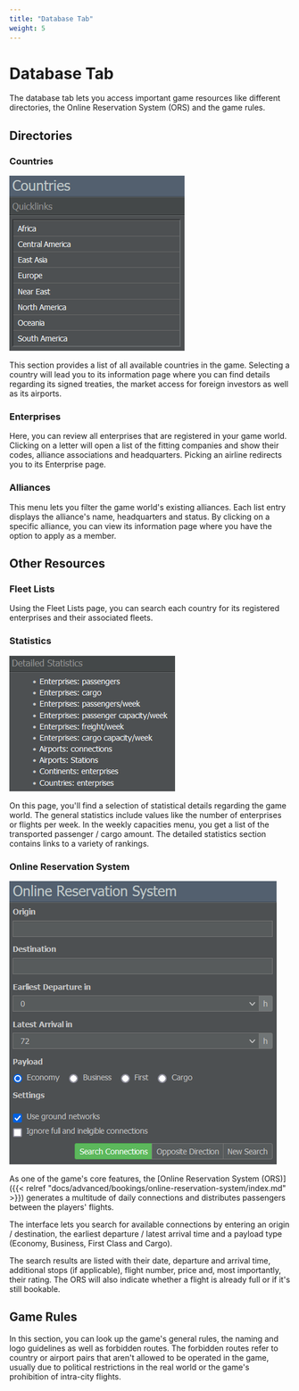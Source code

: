 ```yaml
---
title: "Database Tab"
weight: 5
---
```


# Database Tab

The database tab lets you access important game resources like different directories, the Online Reservation System (ORS) and the game rules.

## Directories

### Countries

![Country Quicklinks](countries_01.png "Country Quicklinks")

This section provides a list of all available countries in the game. Selecting a country will lead you to its information page where you can find details regarding its signed treaties, the market access for foreign investors as well as its airports.

### Enterprises

Here, you can review all enterprises that are registered in your game world. Clicking on a letter will open a list of the fitting companies and show their codes, alliance associations and headquarters. Picking an airline redirects you to its Enterprise page.

### Alliances

This menu lets you filter the game world's existing alliances. Each list entry displays the alliance's name, headquarters and status. By clicking on a specific alliance, you can view its information page where you have the option to apply as a member.

## Other Resources

### Fleet Lists

Using the Fleet Lists page, you can search each country for its registered enterprises and their associated fleets. 

### Statistics

![Statistical Information](statistics_01.png "Statistical Information")

On this page, you'll find a selection of statistical details regarding the game world. The general statistics include values like the number of enterprises or flights per week. In the weekly capacities menu, you get a list of the transported passenger / cargo amount. The detailed statistics section contains links to a variety of rankings.

### Online Reservation System

![Connection Search](ORS_01.png "Connection Search")

As one of the game's core features, the [Online Reservation System (ORS)]({{< relref "docs/advanced/bookings/online-reservation-system/index.md" >}}) generates a multitude of daily connections and distributes passengers between the players' flights.

The interface lets you search for available connections by entering an origin / destination, the earliest departure / latest arrival time and a payload type (Economy, Business, First Class and Cargo).

The search results are listed with their date, departure and arrival time, additional stops (if applicable), flight number, price and, most importantly, their rating. The ORS will also indicate whether a flight is already full or if it's still bookable.

## Game Rules

In this section, you can look up the game's general rules, the naming and logo guidelines as well as forbidden routes. The forbidden routes refer to country or airport pairs that aren't allowed to be operated in the game, usually due to political restrictions in the real world or the game's prohibition of intra-city flights.
